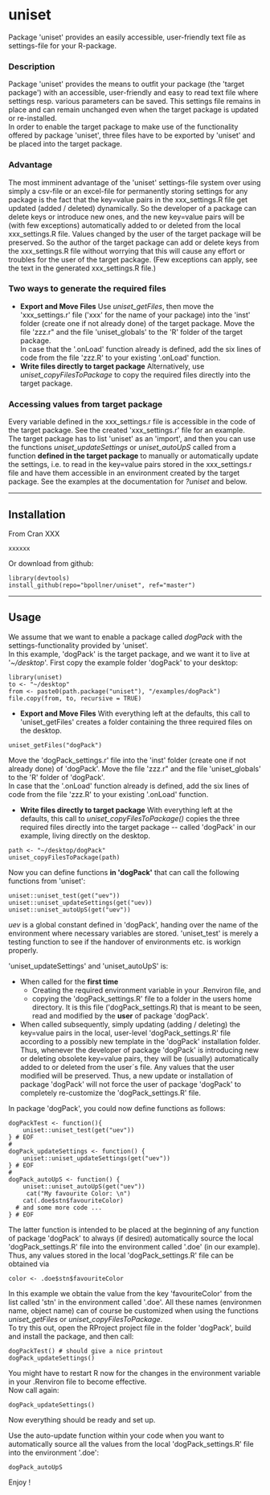 # uniset
Package 'uniset' provides an easily accessible, user-friendly text file as settings-file for your R-package.

### Description 
Package 'uniset' provides the means to outfit your package (the 'target package') with an accessible, user-friendly and easy to read text file where settings resp. various parameters can be saved. This settings file remains in place and can remain unchanged even when the target package is updated or re-installed.  
In order to enable the target package to make use of the functionality offered by package 'uniset', three files have to be exported by 'uniset' and be placed into the target package.

### Advantage
The most imminent advantage of the 'uniset' settings-file system over using simply a csv-file or an excel-file for permanently storing settings for any package is the fact that the key=value pairs in the xxx_settings.R file get updated (added / deleted) dynamically. So the developer of a package can delete keys or introduce new ones, and the new key=value pairs will be (with few exceptions) automatically added to or deleted from the local xxx_settings.R file. Values changed by the user of the target package will be preserved. So the author of the target package can add or delete keys from the xxx_settings.R file without worrying that this will cause any effort or troubles for the user of the target package. (Few exceptions can apply, see the text in the generated xxx_settings.R file.)

### Two ways to generate the required files
* **Export and Move Files**  Use *uniset_getFiles*, then move the 'xxx_settings.r' file ('xxx' for the name of your package) into the 'inst' folder (create one if not already done) of the target package. Move the file 'zzz.r" and the file 'uniset_globals' to the 'R' folder of the target package.  
In case that the '.onLoad' function already is defined, add the six lines of code from the file 'zzz.R' to your existing '.onLoad' function. 
* **Write files directly to target package**  Alternatively, use *uniset_copyFilesToPackage* to copy the required files directly into the target package.  


### Accessing values from target package
Every variable defined in the xxx_settings.r file is accessible in the code of the target package. See the created 'xxx_settings.r' file for an example.  
The target package has to list 'uniset' as an 'import', and then you can use the functions *uniset_updateSettings* or *uniset_autoUpS* called from a function **defined in the target package** to manually or automatically update the settings, i.e. to read in the key=value pairs stored in the xxx_settings.r file and have them accessible in an environment created by the target package. See the examples at the documentation for *?uniset* and below.
***

## Installation
From Cran XXX
```
xxxxxx
```
Or download from github:
```
library(devtools)
install_github(repo="bpollner/uniset", ref="master")
```
***
## Usage
We assume that we want to enable a package called *dogPack* with the settings-functionality provided by 'uniset'.  
In this example, 'dogPack' is the target package, and we want it to live at '*~/desktop*'. First copy the example folder 'dogPack' to your desktop:
```
library(uniset)
to <- "~/desktop"
from <- paste0(path.package("uniset"), "/examples/dogPack")
file.copy(from, to, recursive = TRUE) 
```
* **Export and Move Files**
With everything left at the defaults, this call to 'uniset_getFiles' creates a folder containing the three required files on the desktop. 
```
uniset_getFiles("dogPack")
```
Move the 'dogPack_settings.r' file into the 'inst' folder (create one if not already done) of 'dogPack'. Move the file 'zzz.r" and the file 'uniset_globals' to the 'R' folder of 'dogPack'.  
In case that the '.onLoad' function already is defined, add the six lines of code from the file 'zzz.R' to your existing '.onLoad' function.  

* **Write files directly to target package**
With everything left at the defaults, this call to *uniset_copyFilesToPackage()* copies the three required files directly into the target package -- called 'dogPack' in our example, living directly on the desktop.
```
path <- "~/desktop/dogPack"
uniset_copyFilesToPackage(path)
```
Now you can define functions **in 'dogPack'** that can call the following functions from 'uniset': 
```
uniset::uniset_test(get("uev"))
uniset::uniset_updateSettings(get("uev))
uniset::uniset_autoUpS(get("uev"))
```
*uev* is a global constant defined in 'dogPack', handing over the name of the environment where necessary variables are stored.
'uniset_test' is merely a testing function to see if the handover of environments etc. is workign properly.  
  
'uniset_updateSettings' and 'uniset_autoUpS' is:
* When called for the **first time**
  * Creating the required environment variable in your .Renviron file, and
  * copying the 'dogPack_settings.R' file to a folder in the users home directory. It is this file ('dogPack_settings.R) that is meant to be seen, read and modified by the **user** of package 'dogPack'.
* When called subsequently, simply updating (adding / deleting) the key=value pairs in the local, user-level 'dogPack_settings.R' file according to a possibly new template in the 'dogPack' installation folder. Thus, whenever the developer of package 'dogPack' is introducing new or deleting obsolete key=value pairs, they will be (usually) automatically added to or deleted from the user´s file. Any values that the user modified will be preserved. Thus, a new update or installation of package 'dogPack' will not force the user of package 'dogPack' to completely re-customize the 'dogPack_settings.R' file. 
  
In package 'dogPack', you could now define functions as follows:
```
dogPackTest <- function(){
    uniset::uniset_test(get("uev"))
} # EOF
#
dogPack_updateSettings <- function() {
    uniset::uniset_updateSettings(get("uev"))
} # EOF
#
dogPack_autoUpS <- function() {
	uniset::uniset_autoUpS(get("uev"))
 	 cat("My favourite Color: \n")
	cat(.doe$stn$favouriteColor)
  # and some more code ... 
} # EOF
```
The latter function is intended to be placed at the beginning of any function of package 'dogPack' to always (if desired) automatically source the local 'dogPack_settings.R' file into the environment called '.doe' (in our example). Thus, any values stored in the local 'dogPack_settings.R' file can be obtained via
```
color <- .doe$stn$favouriteColor
```
In this example we obtain the value from the key 'favouriteColor' from the list called 'stn' in the environment called '.doe'. All these names (environmen name, object name) can of course be customized when using the functions *uniset_getFiles* or *uniset_copyFilesToPackage*.  
To try this out, open the RProject project file in the folder 'dogPack', build and install the package, and then call:
```
dogPackTest() # should give a nice printout
dogPack_updateSettings()
```
You might have to restart R now for the changes in the environment variable in your .Renviron file to become effective.  
Now call again:

```
dogPack_updateSettings()
```
Now everything should be ready and set up.  

Use the auto-update function within your code when you want to automatically source all the values from the local 'dogPack_settings.R' file into the environment '.doe':
```
dogPack_autoUpS
```
Enjoy !
